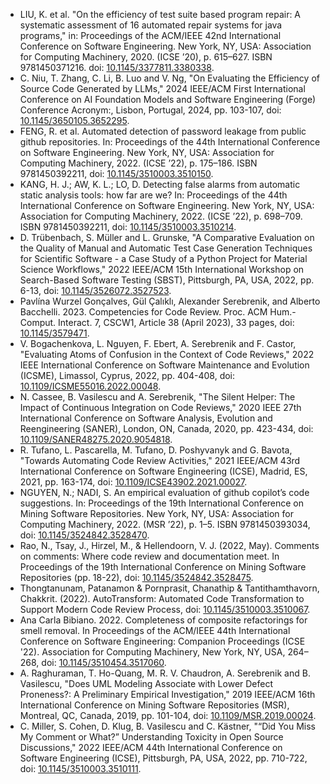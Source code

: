 - LIU, K. et al. "On the efficiency of test suite based program repair: A systematic
assessment of 16 automated repair systems for java programs," in: Proceedings of the
ACM/IEEE 42nd International Conference on Software Engineering. New
York, NY, USA: Association for Computing Machinery, 2020. (ICSE ’20), p. 615–627.
ISBN 9781450371216. doi: [10.1145/3377811.3380338](https://doi.org/10.1145/3377811.3380338).
- C. Niu, T. Zhang, C. Li, B. Luo and V. Ng, "On Evaluating the Efficiency of Source Code Generated by LLMs," 2024 IEEE/ACM First International Conference on AI Foundation Models and Software Engineering (Forge) Conference Acronym:, Lisbon, Portugal, 2024, pp. 103-107, doi: [10.1145/3650105.3652295](https://doi.org/10.1145/3650105.3652295).
- FENG, R. et al. Automated detection of password leakage from public github
repositories. In: Proceedings of the 44th International Conference
on Software Engineering. New York, NY, USA: Association for Computing
Machinery, 2022. (ICSE ’22), p. 175–186. ISBN 9781450392211, doi: [10.1145/3510003.3510150](https://doi.org/10.1145/3510003.3510150).
- KANG, H. J.; AW, K. L.; LO, D. Detecting false alarms from automatic static
analysis tools: how far are we? In: Proceedings of the 44th International
Conference on Software Engineering. New York, NY, USA: Association for
Computing Machinery, 2022. (ICSE ’22), p. 698–709. ISBN 9781450392211, doi: [10.1145/3510003.3510214](https://doi.org/10.1145/3510003.3510214).
- D. Trübenbach, S. Müller and L. Grunske, "A Comparative Evaluation on the Quality of Manual and Automatic Test Case Generation Techniques for Scientific Software - a Case Study of a Python Project for Material Science Workflows," 2022 IEEE/ACM 15th International Workshop on Search-Based Software Testing (SBST), Pittsburgh, PA, USA, 2022, pp. 6-13, doi: [10.1145/3526072.3527523](https://doi.org/10.1145/3526072.3527523).
- Pavlína Wurzel Gonçalves, Gül Çalıklı, Alexander Serebrenik, and Alberto Bacchelli. 2023. Competencies
for Code Review. Proc. ACM Hum.-Comput. Interact. 7, CSCW1, Article 38 (April 2023), 33 pages, doi: [10.1145/3579471](https://doi.org/10.1145/3579471).
- V. Bogachenkova, L. Nguyen, F. Ebert, A. Serebrenik and F. Castor, "Evaluating Atoms of Confusion in the Context of Code Reviews," 2022 IEEE International Conference on Software Maintenance and Evolution (ICSME), Limassol, Cyprus, 2022, pp. 404-408, doi: [10.1109/ICSME55016.2022.00048](https://doi.org/10.1109/ICSME55016.2022.00048). 
- N. Cassee, B. Vasilescu and A. Serebrenik, "The Silent Helper: The Impact of Continuous Integration on Code Reviews," 2020 IEEE 27th International Conference on Software Analysis, Evolution and Reengineering (SANER), London, ON, Canada, 2020, pp. 423-434, doi: [10.1109/SANER48275.2020.9054818](https://doi.org/10.1109/SANER48275.2020.9054818).
- R. Tufano, L. Pascarella, M. Tufano, D. Poshyvanyk and G. Bavota, "Towards Automating Code Review Activities," 2021 IEEE/ACM 43rd International Conference on Software Engineering (ICSE), Madrid, ES, 2021, pp. 163-174, doi: [10.1109/ICSE43902.2021.00027](https://doi.org/10.1109/ICSE43902.2021.00027).
- NGUYEN, N.; NADI, S. An empirical evaluation of github copilot’s code suggestions. In: Proceedings of the 19th International Conference on Mining Software Repositories. New York, NY, USA: Association for Computing Machinery, 2022. (MSR ’22), p. 1–5. ISBN 9781450393034, doi: [10.1145/3524842.3528470](https://doi.org/10.1145/3524842.3528470).
- Rao, N., Tsay, J., Hirzel, M., & Hellendoorn, V. J. (2022, May). Comments on comments: Where code review and documentation meet. In Proceedings of the 19th International Conference on Mining Software Repositories (pp. 18-22), doi: [10.1145/3524842.3528475](https://doi.org/10.1145/3524842.3528475).
- Thongtanunam, Patanamon & Pornprasit, Chanathip & Tantithamthavorn, Chakkrit. (2022). AutoTransform: Automated Code Transformation to Support Modern Code Review Process, doi: [10.1145/3510003.3510067](https://doi.org/10.1145/3510003.3510067). 
- Ana Carla Bibiano. 2022. Completeness of composite refactorings for smell removal. In Proceedings of the ACM/IEEE 44th International Conference on Software Engineering: Companion Proceedings (ICSE '22). Association for Computing Machinery, New York, NY, USA, 264–268, doi: [10.1145/3510454.3517060](https://doi.org/10.1145/3510454.3517060).
- A. Raghuraman, T. Ho-Quang, M. R. V. Chaudron, A. Serebrenik and B. Vasilescu, "Does UML Modeling Associate with Lower Defect Proneness?: A Preliminary Empirical Investigation," 2019 IEEE/ACM 16th International Conference on Mining Software Repositories (MSR), Montreal, QC, Canada, 2019, pp. 101-104, doi: [10.1109/MSR.2019.00024](https://doi.org/10.1109/MSR.2019.00024).
- C. Miller, S. Cohen, D. Klug, B. Vasilescu and C. Kästner, "“Did You Miss My Comment or What?” Understanding Toxicity in Open Source Discussions," 2022 IEEE/ACM 44th International Conference on Software Engineering (ICSE), Pittsburgh, PA, USA, 2022, pp. 710-722, doi: [10.1145/3510003.3510111](https://doi.org/10.1145/3510003.3510111).